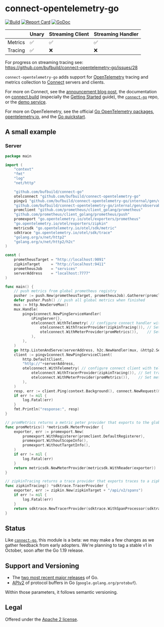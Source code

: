 connect-opentelemetry-go
========================

[![Build](https://github.com/bufbuild/connect-opentelemetry-go/actions/workflows/ci.yaml/badge.svg?branch=main)](https://github.com/bufbuild/connect-opentelemetry-go/actions/workflows/ci.yaml)
[![Report Card](https://goreportcard.com/badge/github.com/bufbuild/connect-opentelemetry-go)](https://goreportcard.com/report/github.com/bufbuild/connect-opentelemetry-go)
[![GoDoc](https://pkg.go.dev/badge/github.com/bufbuild/connect-opentelemetry-go.svg)](https://pkg.go.dev/github.com/bufbuild/connect-opentelemetry-go)



|         | Unary | Streaming Client | Streaming Handler |
|---------|-------|------------------|-------------------|
| Metrics | ✅     | ✅                | ✅                 |
| Tracing | ✅     | ❌                | ❌                 |

For progress on streaming tracing see: https://github.com/bufbuild/connect-opentelemetry-go/issues/28


`connect-opentelemetry-go` adds support for [OpenTelemetry][opentelemetry.io]
tracing and metrics collection to [Connect][connect-go] servers and clients.

For more on Connect, see the [announcement blog post][blog], the documentation
on [connect.build][docs] (especially the [Getting Started] guide), the
[`connect-go`][connect-go] repo, or the [demo service][demo].

For more on OpenTelemetry, see the official [Go OpenTelemetry
packages][otel-go], [opentelemetry.io], and the [Go
quickstart][otel-go-quickstart].

## A small example

### Server

```go
package main

import (
	"context"
	"fmt"
	"log"
	"net/http"

	"github.com/bufbuild/connect-go"
	otelconnect "github.com/bufbuild/connect-opentelemetry-go"
	pingv1 "github.com/bufbuild/connect-opentelemetry-go/internal/gen/observability/ping/v1"
	"github.com/bufbuild/connect-opentelemetry-go/internal/gen/observability/ping/v1/pingv1connect"
	promclient "github.com/prometheus/client_golang/prometheus"
	"github.com/prometheus/client_golang/prometheus/push"
	promexport "go.opentelemetry.io/otel/exporters/prometheus"
	"go.opentelemetry.io/otel/exporters/zipkin"
	metricsdk "go.opentelemetry.io/otel/sdk/metric"
	sdktrace "go.opentelemetry.io/otel/sdk/trace"
	"golang.org/x/net/http2"
	"golang.org/x/net/http2/h2c"
)

const (
	prometheusTarget = "http://localhost:9091"
	zipkinTarget     = "http://localhost:9411"
	prometheusJob    = "services"
	serverAddress    = "localhost:7777"
)

func main() {
	// push metrics from global prometheus registry
	pusher := push.New(prometheusTarget, prometheusJob).Gatherer(promclient.DefaultGatherer)
	defer pusher.Push() // push all global metrics when finished
	mux := http.NewServeMux()
	mux.Handle(
		pingv1connect.NewPingServiceHandler(
			&PingServer{},
			otelconnect.WithTelemetry( // configure connect handler with telemetry
				otelconnect.WithTracerProvider(zipkinTracing()), // Set trace provider to export to zipkin
				otelconnect.WithMeterProvider(promMetrics()),    // Set meter provider to export to prometheus
			),
		),
	)
	go http.ListenAndServe(serverAddress, h2c.NewHandler(mux, &http2.Server{}))
	client := pingv1connect.NewPingServiceClient(
		http.DefaultClient,
		"http://"+serverAddress,
		otelconnect.WithTelemetry( // configure connect client with telemetry
			otelconnect.WithTracerProvider(zipkinTracing()), // Set trace provider to export to zipkin
			otelconnect.WithMeterProvider(promMetrics()),    // Set meter provider to export to prometheus
		),
	)
	resp, err := client.Ping(context.Background(), connect.NewRequest(&pingv1.PingRequest{Id: 42}))
	if err != nil {
		log.Fatal(err)
	}
	fmt.Println("response:", resp)
}

// promMetrics returns a metric peter provider that exports to the global prometheus registry.
func promMetrics() *metricsdk.MeterProvider {
	exporter, err := promexport.New(
		promexport.WithRegisterer(promclient.DefaultRegisterer),
		promexport.WithoutScopeInfo(),
		promexport.WithoutTargetInfo(),
	)
	if err != nil {
		log.Fatal(err)
	}
	return metricsdk.NewMeterProvider(metricsdk.WithReader(exporter))
}

// zipkinTracing returns a trace provider that exports traces to a zipkin target.
func zipkinTracing() *sdktrace.TracerProvider {
	exporter, err := zipkin.New(zipkinTarget + "/api/v2/spans")
	if err != nil {
		log.Fatal(err)
	}
	return sdktrace.NewTracerProvider(sdktrace.WithSpanProcessor(sdktrace.NewSimpleSpanProcessor(exporter)))
}
```

## Status

Like [`connect-go`][connect-go], this module is a beta: we may make a few changes 
as we gather feedback from early adopters. We're planning to tag a stable v1 in 
October, soon after the Go 1.19 release.

## Support and Versioning

* The [two most recent major releases][go-support-policy] of Go.
* [APIv2][] of protocol buffers in Go (`google.golang.org/protobuf`).

Within those parameters, it follows semantic versioning.

## Legal

Offered under the [Apache 2 license][license].

[APIv2]: https://blog.golang.org/protobuf-apiv2
[blog]: https://buf.build/blog/connect-a-better-grpc
[connect-go]: https://github.com/bufbuild/connect-go
[demo]: https://github.com/bufbuild/connect-demo
[docs]: https://connect.build
[Getting Started]: https://connect.build/docs/go/getting-started
[go-support-policy]: https://golang.org/doc/devel/release#policy
[license]: https://github.com/bufbuild/connect-opentelemetry-go/blob/main/LICENSE
[opentelemetry.io]: https://opentelemetry.io/
[otel-go]: https://github.com/open-telemetry/opentelemetry-go
[otel-go-quickstart]: https://opentelemetry.io/docs/instrumentation/go/getting-started/
